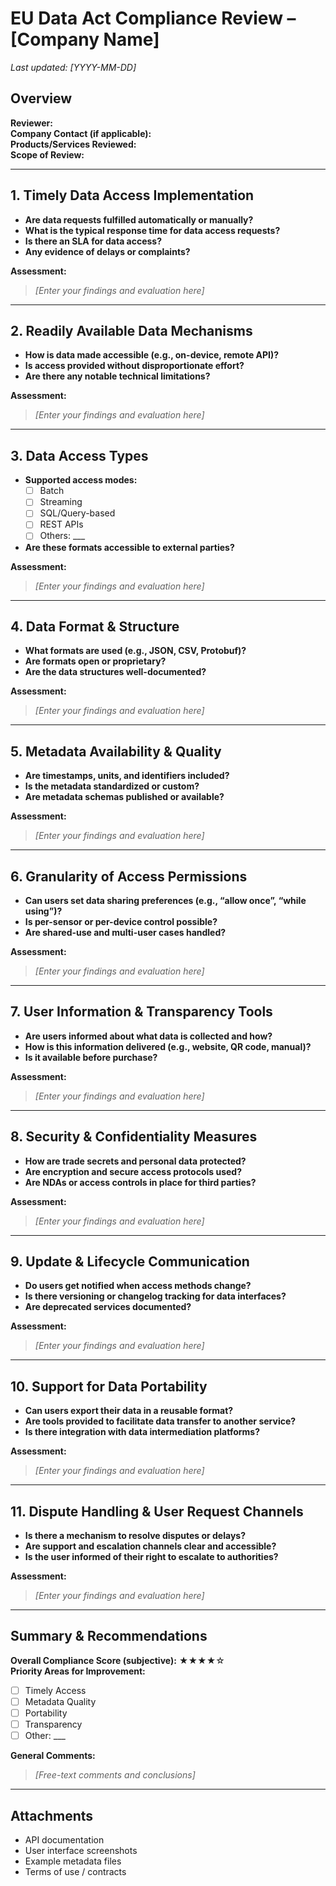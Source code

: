 # EU Data Act Compliance Review – [Company Name]

_Last updated: [YYYY-MM-DD]_

## Overview

**Reviewer:**  
**Company Contact (if applicable):**  
**Products/Services Reviewed:**  
**Scope of Review:**  

---

## 1. Timely Data Access Implementation

- **Are data requests fulfilled automatically or manually?**  
- **What is the typical response time for data access requests?**  
- **Is there an SLA for data access?**  
- **Any evidence of delays or complaints?**  

**Assessment:**  
> _[Enter your findings and evaluation here]_

---

## 2. Readily Available Data Mechanisms

- **How is data made accessible (e.g., on-device, remote API)?**  
- **Is access provided without disproportionate effort?**  
- **Are there any notable technical limitations?**  

**Assessment:**  
> _[Enter your findings and evaluation here]_

---

## 3. Data Access Types

- **Supported access modes:**  
  - [ ] Batch  
  - [ ] Streaming  
  - [ ] SQL/Query-based  
  - [ ] REST APIs  
  - [ ] Others: ___

- **Are these formats accessible to external parties?**

**Assessment:**  
> _[Enter your findings and evaluation here]_

---

## 4. Data Format & Structure

- **What formats are used (e.g., JSON, CSV, Protobuf)?**  
- **Are formats open or proprietary?**  
- **Are the data structures well-documented?**  

**Assessment:**  
> _[Enter your findings and evaluation here]_

---

## 5. Metadata Availability & Quality

- **Are timestamps, units, and identifiers included?**  
- **Is the metadata standardized or custom?**  
- **Are metadata schemas published or available?**  

**Assessment:**  
> _[Enter your findings and evaluation here]_

---

## 6. Granularity of Access Permissions

- **Can users set data sharing preferences (e.g., “allow once”, “while using”)?**  
- **Is per-sensor or per-device control possible?**  
- **Are shared-use and multi-user cases handled?**  

**Assessment:**  
> _[Enter your findings and evaluation here]_

---

## 7. User Information & Transparency Tools

- **Are users informed about what data is collected and how?**  
- **How is this information delivered (e.g., website, QR code, manual)?**  
- **Is it available before purchase?**

**Assessment:**  
> _[Enter your findings and evaluation here]_

---

## 8. Security & Confidentiality Measures

- **How are trade secrets and personal data protected?**  
- **Are encryption and secure access protocols used?**  
- **Are NDAs or access controls in place for third parties?**

**Assessment:**  
> _[Enter your findings and evaluation here]_

---

## 9. Update & Lifecycle Communication

- **Do users get notified when access methods change?**  
- **Is there versioning or changelog tracking for data interfaces?**  
- **Are deprecated services documented?**

**Assessment:**  
> _[Enter your findings and evaluation here]_

---

## 10. Support for Data Portability

- **Can users export their data in a reusable format?**  
- **Are tools provided to facilitate data transfer to another service?**  
- **Is there integration with data intermediation platforms?**

**Assessment:**  
> _[Enter your findings and evaluation here]_

---

## 11. Dispute Handling & User Request Channels

- **Is there a mechanism to resolve disputes or delays?**  
- **Are support and escalation channels clear and accessible?**  
- **Is the user informed of their right to escalate to authorities?**

**Assessment:**  
> _[Enter your findings and evaluation here]_

---

## Summary & Recommendations

**Overall Compliance Score (subjective):** ★★★★☆  
**Priority Areas for Improvement:**  
- [ ] Timely Access  
- [ ] Metadata Quality  
- [ ] Portability  
- [ ] Transparency  
- [ ] Other: ___

**General Comments:**  
> _[Free-text comments and conclusions]_

---

## Attachments

- API documentation  
- User interface screenshots  
- Example metadata files  
- Terms of use / contracts  
